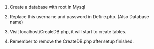 1. Create a database with root in Mysql

2. Replace this username and password in Define.php. (Also Database name)

3. Visit localhost\CreateDB.php, it will start to create tables.

4. Remember to remove the CreateDB.php after setup finished.